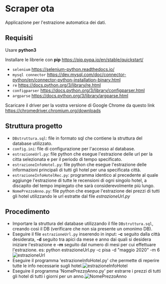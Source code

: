 # Scraper ota
Applicazione per l'estrazione automatica dei dati.
## Requisiti
Usare **python3**

Installare le librerie con **pip** https://pip.pypa.io/en/stable/quickstart/

- `selenium` https://selenium-python.readthedocs.io/
- `mysql connector` https://dev.mysql.com/doc/connector-python/en/connector-python-installation-binary.html
- `re` https://docs.python.org/3/library/re.html
- `configparser` https://docs.python.org/3/library/configparser.html
- `argparse` https://docs.python.org/3/library/argparse.html

Scaricare il driver per la vostra versione di Google Chrome da questo link https://chromedriver.chromium.org/downloads

## Struttura progetto
- `DBstruttura.sql`: file in formato sql che contiene la struttura del database utilizzato.
- `config.ini`: file di configurazione per l'accesso al database.
- `estrazioneUrl.py`: file python che esegue l'estrazione delle url per la citta selezionata e per il periodo di tempo specificato.
- `estrazioneInfoHotel.py`: file python che esegue l'estrazione delle informazioni principali di tutti gli hotel per una specificata città.
- `estrazioneInfoHotelRec.py`: programma identico al precedente al quale aggiunge l'estrazione di tutte le recensioni di ogni singolo hotel, a discapito del tempo impiegato che sarà considerevolmente più lungo.
- `NomePrezzoAnno.py`: file python che esegue l'estrazione dei prezzi di tutti gli hotel utilizzando le url estratte dal file *estrazioneUrl.py*
## Procedimento
- Importare la struttura del database utilizzando il file `DBstruttura.sql`, creando così il DB (verificare che non sia presente un omonimo DB).
- Eseguire il file `estrazioneUrl.py` inserendo in input: **-c** seguito dalla città desiderata, **-d** seguito tra apici da mese e anno dai quali si desidera iniziare l'estrazione e **-m** seguito dal numero di mesi per cui effettuare l'estrazione. es: python estrazioneUrl.py -c pisa -d "maggio 2020" -m 6![estrazioneUrl](https://user-images.githubusercontent.com/51764993/76440538-47eef480-63be-11ea-9766-8862608a9321.png)
- Eseguire il programma 'estrazioneInfoHotel.py' che permette di reperire tutte le info necessarie sugli hotel.![estrazioneInfoHotel](https://user-images.githubusercontent.com/51764993/76440765-a4eaaa80-63be-11ea-8a33-f97a74a7fbfd.png)
- Eseguire il programma 'NomePrezzoAnno.py' per estrarre i prezzi di tutti gli hotel di tutti i giorni per un anno.![NomePrezzoAnno](https://user-images.githubusercontent.com/51764993/76440840-bb910180-63be-11ea-9854-2e441c38939e.png)
